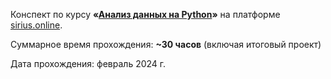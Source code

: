 Конспект по курсу **«[Анализ данных на Python](https://edu.sirius.online/#/course/1750)»** на платформе  [sirius.online](https://edu.sirius.online/#/).

Суммарное время прохождения: **~30 часов** (включая итоговый проект)

Дата прохождения: февраль 2024 г.